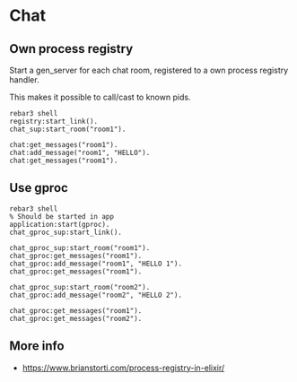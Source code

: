 # Chat

## Own process registry

Start a gen_server for each chat room,
registered to a own process registry handler.

This makes it possible to call/cast to known pids.

```
rebar3 shell
registry:start_link().
chat_sup:start_room("room1").

chat:get_messages("room1").
chat:add_message("room1", "HELLO").
chat:get_messages("room1").
```

## Use gproc

```
rebar3 shell
% Should be started in app
application:start(gproc).
chat_gproc_sup:start_link().

chat_gproc_sup:start_room("room1").
chat_gproc:get_messages("room1").
chat_gproc:add_message("room1", "HELLO 1").
chat_gproc:get_messages("room1").

chat_gproc_sup:start_room("room2").
chat_gproc:add_message("room2", "HELLO 2").

chat_gproc:get_messages("room1").
chat_gproc:get_messages("room2").
```

## More info
* https://www.brianstorti.com/process-registry-in-elixir/
